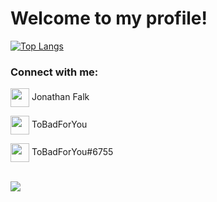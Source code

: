 # Welcome to my profile!

[![Top Langs](https://github-readme-stats.vercel.app/api/top-langs/?username=ToBadForYou)](https://github.com/anuraghazra/github-readme-stats)
<br/>

<h3 align="left">Connect with me:</h3>
<p align="left">
<a href="https://www.linkedin.com/in/jonathan-falk-4a42a4209/" target="blank"><img align="center" src="https://cdn-icons-png.flaticon.com/512/174/174857.png" height="30" width="30" /></a> Jonathan Falk
<br/>

<a href="https://steamcommunity.com/id/565462365444322665/" target="blank"><img align="center" src="https://upload.wikimedia.org/wikipedia/commons/thumb/8/83/Steam_icon_logo.svg/2048px-Steam_icon_logo.svg.png" height="30" width="30" /></a> ToBadForYou
<br/>

<picture>
  <img align="center" src="https://www.svgrepo.com/show/331368/discord-v2.svg" height="30" width="30" />
</picture>
ToBadForYou#6755
  
<br/>
<br/>
  
![](https://komarev.com/ghpvc/?username=ToBadForYou&color=blue)
